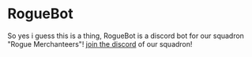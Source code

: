 # RogueBot

So yes i guess this is a thing, RogueBot is a discord bot for our squadron "Rogue Merchanteers"! [join the discord](https://discord.gg/KHcWH3jD) of our squadron! 
 
